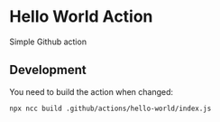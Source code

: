 # Hello World Action
Simple Github action

## Development
You need to build the action when changed:
```
npx ncc build .github/actions/hello-world/index.js
```
